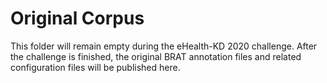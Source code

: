 # Original Corpus

This folder will remain empty during the eHealth-KD 2020 challenge.
After the challenge is finished, the original BRAT annotation files and related configuration files will be published here.
